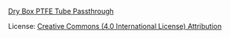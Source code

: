 [Dry Box PTFE Tube Passthrough](https://www.printables.com/model/30039-dry-box-ptfe-tube-passthrough)

License: [Creative Commons (4.0 International License) Attribution](https://creativecommons.org/licenses/by/4.0/)
